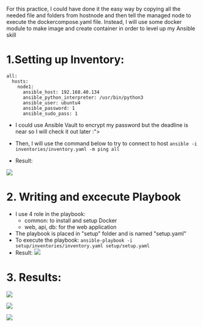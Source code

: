 For this practice, I could have done it the easy way by copying all the needed file and folders from hostnode and then tell the managed node to execute the dockercompose.yaml file. Instead, I will use some docker module to make image and create container in order to level up my Ansible skill

# 1.Setting up Inventory:
```
all:
  hosts:
    node1:
      ansible_host: 192.168.40.134
      ansible_python_interpreter: /usr/bin/python3
      ansible_user: ubuntu4
      ansible_password: 1
      ansible_sudo_pass: 1
```
* I could use Ansible Vault to encrypt my password but the deadline is near so I will check it out later :">

* Then, I will use the command below to try to connect to host
``` ansible -i inventories/inventory.yaml -m ping all ```

* Result:

![](img/Results01.png)

# 2. Writing and excecute Playbook
* I use 4 role in the playbook:
    * common: to install and setup Docker
    * web, api, db: for the web application
* The playbook is placed in "setup" folder and is named "setup.yaml"
* To execute the playbook:
``` ansible-playbook -i setup/inventories/inventory.yaml setup/setup.yaml ```
* Result:
![](img/Results02.png)

# 3. Results:
![](img/Results03.png)

![](img/Results04.png)

![](img/Results05.png)
